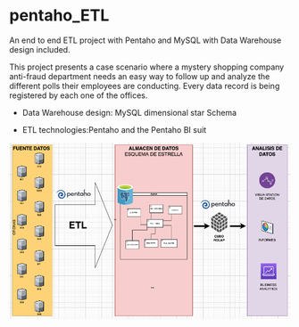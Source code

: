 # pentaho_ETL
An end to end ETL project with Pentaho and MySQL with Data Warehouse design included.

This project presents a case scenario where a mystery shopping company anti-fraud department needs an easy way to follow up and analyze the different polls their employees are conducting. Every data record is being registered by each one of the offices.

* Data Warehouse design: MySQL dimensional star Schema

* ETL technologies:Pentaho and the Pentaho BI suit

![High Level Overview Design](./screenshots/high_level_overview.png)


